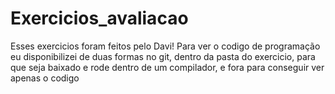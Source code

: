 # Exercicios_avaliacao
Esses exercicios foram feitos pelo Davi!
Para ver o codigo de programação eu disponibilizei de duas formas no git, dentro da pasta do exercicio, para que seja baixado 
e rode dentro de um compilador, e fora para conseguir ver apenas o codigo

